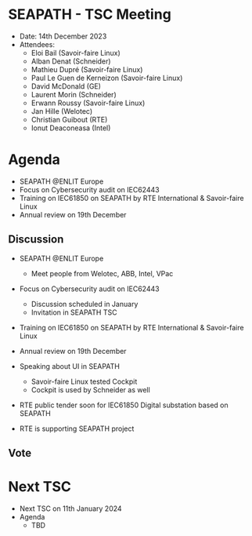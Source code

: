 # SEAPATH -  TSC Meeting

* Date: 14th December 2023
* Attendees: 
    - Eloi Bail (Savoir-faire Linux)
    - Alban Denat (Schneider)
    - Mathieu Dupré (Savoir-faire Linux)
    - Paul Le Guen de Kerneizon (Savoir-faire Linux)
    - David McDonald (GE)
    - Laurent Morin (Schneider)
    - Erwann Roussy (Savoir-faire Linux)
    - Jan Hille (Welotec)
    - Christian Guibout (RTE)
    - Ionut Deaconeasa (Intel)

# Agenda

- SEAPATH @ENLIT Europe
- Focus on Cybersecurity audit on IEC62443
- Training on IEC61850 on SEAPATH by RTE International & Savoir-faire Linux
- Annual review on 19th December

## Discussion

- SEAPATH @ENLIT Europe
    - Meet people from Welotec, ABB, Intel, VPac
- Focus on Cybersecurity audit on IEC62443
    - Discussion scheduled in January
    - Invitation in SEAPATH TSC
- Training on IEC61850 on SEAPATH by RTE International & Savoir-faire Linux
- Annual review on 19th December

- Speaking about UI in SEAPATH
    - Savoir-faire Linux tested Cockpit
    - Cockpit is used by Schneider as well

- RTE public tender soon for IEC61850 Digital substation based on SEAPATH
- RTE is supporting SEAPATH project 

## Vote


# Next TSC 

- Next TSC on 11th January 2024
- Agenda
    - TBD
